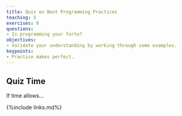 ```yaml
---
title: Quiz on Best Programming Practices
teaching: 5
exercises: 0
questions:
- Is programming your forte?
objectives:
- Validate your understanding by working through some examples.
keypoints:
- Practice makes perfect.
---
```


## Quiz Time

If time allows...

<!--
Arrive on time at 10:30AM CST.

You will be assigned to breakout rooms, in teams of 6. You will have a couple of minutes to introduce yourself.

The questions will be available on Indico at 10:35AM CST. Refresh the [timetable][indico-timetable] and you will see the slideshow.

Discuss solutions to each of the questions. Consider using Software Carpentry's [Etherpad][sc-etherpad] for shared dialog.

You will have 20 minutes.

At the end of the session, a second slide show will be posted with answers.

Enjoy learning!  

<center>
<iframe width="560" height="315" src="https://www.youtube.com/embed/E8n0saHdr4E" title="DUNE Computing Tutorial May 2021 Day 3 Quiz on Best Programming Practices" frameborder="0" allow="accelerometer; autoplay; clipboard-write; encrypted-media; gyroscope; picture-in-picture" allowfullscreen></iframe>
</center>-->

[indico-timetable]: https://indico.fnal.gov/event/48756/timetable/#all
[sc-etherpad]: https://pad.carpentries.org/


{%include links.md%} 

